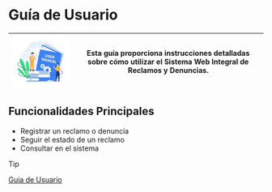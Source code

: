 # Guía de Usuario
| <img src="../assets/images/logo-guia de usuario.jpg" alt="Logo" width="300" style="border-radius: 15px;"/> | **Esta guía proporciona instrucciones detalladas sobre cómo utilizar el Sistema Web Integral de Reclamos y Denuncias.** |
|------------------------------------------------|---------------------------------------------------------------------------------------------------------------------------------------------------------------------------------------------------------------------------|

## Funcionalidades Principales
- Registrar un reclamo o denuncia
- Seguir el estado de un reclamo
- Consultar en el sistema

> [!TIP]
> [Guia de Usuario]("https://...")

